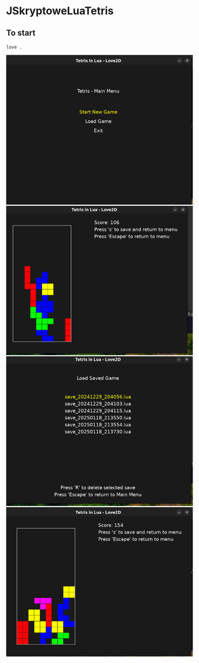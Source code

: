 # JSkryptoweLuaTetris


To start
------------
    love .

![gra1](images/gra1.png)
![gra2](images/gra2.png)
![gra3](images/gra3.png)
![gra4](images/gra4.png)


